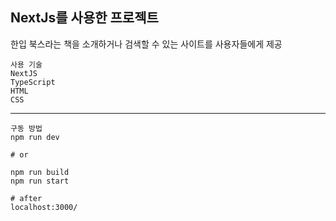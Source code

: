## NextJs를 사용한 프로젝트

한입 북스라는 책을 소개하거나 검색할 수 있는 사이트를 사용자들에게 제공

```
사용 기술
NextJS
TypeScript
HTML
CSS
```

---

```
구동 방법
npm run dev

# or

npm run build
npm run start

# after
localhost:3000/
```
